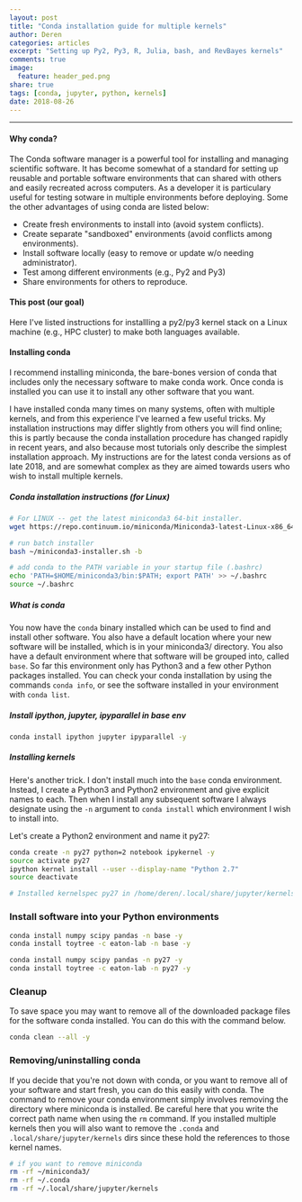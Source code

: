 ```yaml
---
layout: post
title: "Conda installation guide for multiple kernels"
author: Deren
categories: articles
excerpt: "Setting up Py2, Py3, R, Julia, bash, and RevBayes kernels"
comments: true
image:
  feature: header_ped.png
share: true
tags: [conda, jupyter, python, kernels]
date: 2018-08-26
---
```


<hr>

#### Why conda?
The Conda software manager is a powerful tool for installing and managing
scientific software. It has become somewhat of a standard for setting up 
reusable and portable software environments that can shared with others and 
easily recreated across computers. As a developer it is particulary useful
for testing sotware in multiple environments before deploying. Some the 
other advantages of using conda are listed below:

+ Create fresh environments to install into (avoid system conflicts).  
+ Create separate "sandboxed" environments (avoid conflicts among environments).
+ Install software locally (easy to remove or update w/o needing administrator).
+ Test among different environments (e.g., Py2 and Py3)
+ Share environments for others to reproduce. 

#### This post (our goal)
Here I've listed instructions for installling a py2/py3 kernel stack on a Linux 
machine (e.g., HPC cluster) to make both languages available. 

<!-- the following 5 languages available: 
Python2, Python3, R, Julia, and RevBayes. I'll also try to explain
as we go what each step of the installation is doing. More directly, our goal 
is to be able to spin up a jupyter notebook like in the GIF below and select 
from a list of kernels (languages) to run in the notebook, and to be able to 
update and install new packages into each of these environments. 

[GIF here.]
 -->

#### Installing conda
I recommend installing miniconda, the bare-bones version of conda that includes 
only the necessary software to make conda work. Once conda is installed you can 
use it to install any other software that you want. 

I have installed conda many times on many systems, often with multiple kernels, 
and from this experience I've learned a few useful tricks. My installation 
instructions may differ slightly from others you will find online; this is partly because the conda installation procedure has changed rapidly in recent years, and also because most tutorials only describe the simplest installation approach. My instructions are for the latest conda versions as of late 2018, and are somewhat complex as they are aimed towards users who wish to install multiple kernels. 

<!-- If you are working on HPC you may frequently use a system-wide version of 
anaconda that was installed by your administrator. For many purposes this
will be sufficient. However, when using the system-wide software you are likely
to run into limitations and that is why I recommend installing your own stack.
My philosophy is that the purpose of conda is to give *you* control over your
software, so that you don't need to rely on an administrator. 
Disk space is cheap.

I recommend installing miniconda3 (your base env will use Python 3), even if 
you do most of your coding in Python2. The way we will set up our conda 
installation it will be easy to switch between the two, and since Python 3 
is newer/better, you might as well use it for your base environment. 

 -->
##### Conda installation instructions (for Linux)
```bash
# For LINUX -- get the latest miniconda3 64-bit installer.
wget https://repo.continuum.io/miniconda/Miniconda3-latest-Linux-x86_64.sh -O ~/miniconda3-installer.sh

# run batch installer
bash ~/miniconda3-installer.sh -b

# add conda to the PATH variable in your startup file (.bashrc)
echo 'PATH=$HOME/miniconda3/bin:$PATH; export PATH' >> ~/.bashrc
source ~/.bashrc
```

##### What is conda
You now have the `conda` binary installed which can be used to find and install
other software. You also have a default location where your new software will 
be installed, which is in your miniconda3/ directory. You also have a default 
environment where that software will be grouped into, called `base`. So far 
this environment only has Python3 and a few other Python packages installed. 
You can check your conda installation by using the commands `conda info`, or
see the software installed in your environment with `conda list`. 


##### Install ipython, jupyter, ipyparallel in base env
```bash
conda install ipython jupyter ipyparallel -y
```

##### Installing kernels
Here's another trick. I don't install much into the `base` conda environment. 
Instead, I create a Python3 and Python2 environment and give explicit names to 
each. Then when I install any subsequent software I always designate using the
`-n` argument to `conda install` which environment I wish to install into. 

Let's create a Python2 environment and name it py27:
```bash
conda create -n py27 python=2 notebook ipykernel -y
source activate py27
ipython kernel install --user --display-name "Python 2.7"
source deactivate
```

```bash
# Installed kernelspec py27 in /home/deren/.local/share/jupyter/kernels/py27
```

### Install software into your Python environments

```bash
conda install numpy scipy pandas -n base -y
conda install toytree -c eaton-lab -n base -y
```

```bash
conda install numpy scipy pandas -n py27 -y
conda install toytree -c eaton-lab -n py27 -y
```
<!-- 
### Install additional kernels

#### bash kernel (IPython based)
The bash kernel can be useful for when you're teaching basic bash scripting, 
or even for writing installation instructions or posts like this one. You can 
always call bash code from an IPython kernel, but there may be instances where
you plan to write only bash code and then it is a bit cleaner looking to just 
install a bash kernel. So here it is:

```bash
conda activate base
conda install cython twisted -y
pip install bash_kernel
python -m bash_kernel.install
```

#### RevBayes kernel 
```bash
# install revbayes locally (into miniconda dir)
conda create -n revbayes
conda activate revbayes
conda install revbayes_jupyter -c eaton-lab
python -m revbayes_kernel.install

## make revBayes callable as a kernel.
pip install metakernel
mkdir ~/local/
cd ~/local/
git clone https://github.com/revbayes/revbayes_kernel.git
python setup.py install
python -m revbayes_kernel.install
```

#### R kernel (IRkernel)
This command will install a new separate version of R from the version that you might otherwise have on your machine. This is my preferred way to do things since I like to be able to easily remove my software, or recreate an environment very easily. And so if I need to test some code from a fresh install I can just spin up a fresh R environment in conda and install new R packages into it for testing. You can check that the version of R in the front of your PATH variable (the one that will be used by default) is the miniconda version by typing `which R`. If you leave the R environment that we've created then it will revert back to your system-wide R. Thus, this version of R will not conflict with your other version ever. 

Installing R into conda may seem like a weird concept, but if you've ever run 
into problems installing R packages because out updates to R versions you'll 
recognize that being able to create environments with different R versions and 
packages can be quite convenient. And by isolating this version of R and its 
packages into a conda environment you can ensure that it will not interfere with
any other version of R that you might using on the same system. 

```bash
conda create -n r
conda install -c r -n r r-essentials 
source activate r
R -e "install.packages(c('repr', 'IRdisplay', 'evaluate', 'crayon', 'pbdZMQ', 'devtools', 'uuid', 'digest'))"
R -e "devtools::install_github('IRkernel/IRkernel')"
R -e "IRkernel::installspec()"
```

To install R packages you can use commands from within R, such as `install.packages`
or `devtools`, as shown above, or you can use simple conda commands as shown below.

```bash
conda install -n R -c r r-ape r-phytools
```
 -->

### Cleanup
To save space you may want to remove all of the downloaded package files for the
software conda installed. You can do this with the command below. 

```bash
conda clean --all -y
```

### Removing/uninstalling conda 
If you decide that you're not down with conda, or you want to remove all of 
your software and start fresh, you can do this easily with conda. The command
to remove your conda environment simply involves removing the directory where
miniconda is installed. Be careful here that you write the correct path name 
when using the `rm` command. If you installed multiple kernels then you will
also want to remove the `.conda` and `.local/share/jupyter/kernels` dirs since
these hold the references to those kernel names. 

```bash
# if you want to remove miniconda
rm -rf ~/miniconda3/
rm -rf ~/.conda
rm -rf ~/.local/share/jupyter/kernels
```

